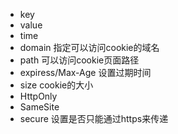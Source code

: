 - key
- value
- time
- domain 指定可以访问cookie的域名
- path 可以访问cookie页面路径
- expiress/Max-Age 设置过期时间
- size cookie的大小
- HttpOnly
- SameSite
- secure 设置是否只能通过https来传递

​	